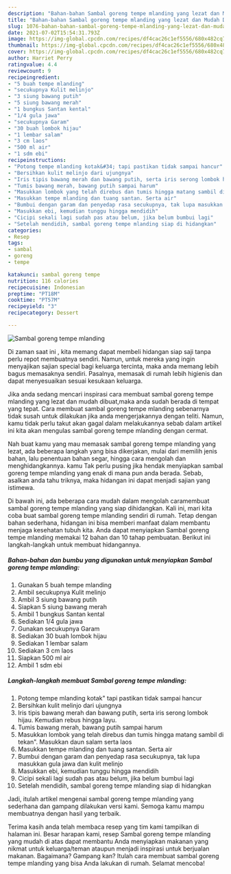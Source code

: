 ```yaml
---
description: "Bahan-bahan Sambal goreng tempe mlanding yang lezat dan Mudah Dibuat"
title: "Bahan-bahan Sambal goreng tempe mlanding yang lezat dan Mudah Dibuat"
slug: 1076-bahan-bahan-sambal-goreng-tempe-mlanding-yang-lezat-dan-mudah-dibuat
date: 2021-07-02T15:54:31.793Z
image: https://img-global.cpcdn.com/recipes/df4cac26c1ef5556/680x482cq70/sambal-goreng-tempe-mlanding-foto-resep-utama.jpg
thumbnail: https://img-global.cpcdn.com/recipes/df4cac26c1ef5556/680x482cq70/sambal-goreng-tempe-mlanding-foto-resep-utama.jpg
cover: https://img-global.cpcdn.com/recipes/df4cac26c1ef5556/680x482cq70/sambal-goreng-tempe-mlanding-foto-resep-utama.jpg
author: Harriet Perry
ratingvalue: 4.4
reviewcount: 9
recipeingredient:
- "5 buah tempe mlanding"
- "secukupnya Kulit melinjo"
- "3 siung bawang putih"
- "5 siung bawang merah"
- "1 bungkus Santan kental"
- "1/4 gula jawa"
- "secukupnya Garam"
- "30 buah lombok hijau"
- "1 lembar salam"
- "3 cm laos"
- "500 ml air"
- "1 sdm ebi"
recipeinstructions:
- "Potong tempe mlanding kotak&#34; tapi pastikan tidak sampai hancur"
- "Bersihkan kulit melinjo dari ujungnya"
- "Iris tipis bawang merah dan bawang putih, serta iris serong lombok hijau. Kemudian rebus hingga layu."
- "Tumis bawang merah, bawang putih sampai harum"
- "Masukkan lombok yang telah direbus dan tumis hingga matang sambil di tekan&#34;. Masukkan daun salam serta laos"
- "Masukkan tempe mlanding dan tuang santan. Serta air"
- "Bumbui dengan garam dan penyedap rasa secukupnya, tak lupa masukkan gula jawa dan kulit melinjo"
- "Masukkan ebi, kemudian tunggu hingga mendidih"
- "Cicipi sekali lagi sudah pas atau belum, jika belum bumbui lagi"
- "Setelah mendidih, sambal goreng tempe mlanding siap di hidangkan"
categories:
- Resep
tags:
- sambal
- goreng
- tempe

katakunci: sambal goreng tempe 
nutrition: 116 calories
recipecuisine: Indonesian
preptime: "PT18M"
cooktime: "PT57M"
recipeyield: "3"
recipecategory: Dessert

---
```



![Sambal goreng tempe mlanding](https://img-global.cpcdn.com/recipes/df4cac26c1ef5556/680x482cq70/sambal-goreng-tempe-mlanding-foto-resep-utama.jpg)

Di zaman  saat ini , kita memang dapat membeli hidangan siap saji tanpa perlu repot membuatnya sendiri. Namun, untuk mereka yang ingin menyajikan sajian special bagi keluarga tercinta, maka anda memang lebih bagus memasaknya sendiri. Pasalnya, memasak di rumah lebih higienis dan dapat menyesuaikan sesuai kesukaan keluarga.

Jika anda sedang mencari inspirasi cara membuat sambal goreng tempe mlanding yang lezat dan mudah dibuat,maka anda sudah berada di tempat yang tepat. Cara membuat sambal goreng tempe mlanding  sebenarnya tidak susah untuk dilakukan jika anda mengerjakannya dengan teliti. Namun, kamu tidak perlu takut akan gagal dalam melakukannya 
sebab dalam artikel ini kita akan mengulas sambal goreng tempe mlanding dengan cermat.  



Nah buat kamu yang mau memasak sambal goreng tempe mlanding yang lezat, ada beberapa langkah yang bisa dikerjakan, mulai dari memilih jenis bahan, lalu penentuan bahan segar, hingga cara mengolah dan menghidangkannya. kamu Tak perlu pusing jika hendak menyiapkan sambal goreng tempe mlanding yang enak di mana pun anda berada. Sebab, asalkan anda  tahu triknya, maka hidangan ini dapat menjadi sajian yang istimewa.

Di bawah ini, ada beberapa cara mudah dalam mengolah caramembuat sambal goreng tempe mlanding yang siap dihidangkan. Kali ini, mari kita coba buat sambal goreng tempe mlanding sendiri di rumah. Tetap dengan bahan sederhana, hidangan ini bisa memberi manfaat dalam membantu menjaga kesehatan tubuh kita. Anda dapat menyiapkan Sambal goreng tempe mlanding memakai 12 bahan dan 10 tahap pembuatan. Berikut ini langkah-langkah untuk membuat hidangannya.

<!--inarticleads1-->

##### Bahan-bahan dan bumbu yang digunakan untuk menyiapkan Sambal goreng tempe mlanding:

1. Gunakan 5 buah tempe mlanding
1. Ambil secukupnya Kulit melinjo
1. Ambil 3 siung bawang putih
1. Siapkan 5 siung bawang merah
1. Ambil 1 bungkus Santan kental
1. Sediakan 1/4 gula jawa
1. Gunakan secukupnya Garam
1. Sediakan 30 buah lombok hijau
1. Sediakan 1 lembar salam
1. Sediakan 3 cm laos
1. Siapkan 500 ml air
1. Ambil 1 sdm ebi




<!--inarticleads2-->

##### Langkah-langkah membuat Sambal goreng tempe mlanding:

1. Potong tempe mlanding kotak&#34; tapi pastikan tidak sampai hancur
1. Bersihkan kulit melinjo dari ujungnya
1. Iris tipis bawang merah dan bawang putih, serta iris serong lombok hijau. Kemudian rebus hingga layu.
1. Tumis bawang merah, bawang putih sampai harum
1. Masukkan lombok yang telah direbus dan tumis hingga matang sambil di tekan&#34;. Masukkan daun salam serta laos
1. Masukkan tempe mlanding dan tuang santan. Serta air
1. Bumbui dengan garam dan penyedap rasa secukupnya, tak lupa masukkan gula jawa dan kulit melinjo
1. Masukkan ebi, kemudian tunggu hingga mendidih
1. Cicipi sekali lagi sudah pas atau belum, jika belum bumbui lagi
1. Setelah mendidih, sambal goreng tempe mlanding siap di hidangkan




Jadi, itulah artikel mengenai  sambal goreng tempe mlanding  yang sederhana dan gampang dilakukan versi kami. Semoga kamu mampu membuatnya dengan hasil yang terbaik. 

Terima kasih anda telah membaca resep yang tim kami tampilkan di halaman ini. Besar harapan kami, resep  Sambal goreng tempe mlanding yang mudah di atas dapat membantu Anda menyiapkan makanan yang nikmat untuk keluarga/teman ataupun menjadi inspirasi untuk berjualan makanan. Bagaimana? Gampang kan? Itulah cara membuat sambal goreng tempe mlanding yang bisa Anda lakukan di rumah. Selamat mencoba!

